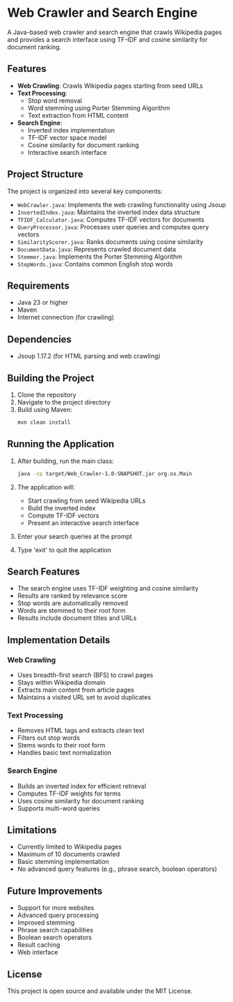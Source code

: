 # Web Crawler and Search Engine

A Java-based web crawler and search engine that crawls Wikipedia pages and provides a search interface using TF-IDF and cosine similarity for document ranking.

## Features

- **Web Crawling**: Crawls Wikipedia pages starting from seed URLs
- **Text Processing**: 
  - Stop word removal
  - Word stemming using Porter Stemming Algorithm
  - Text extraction from HTML content
- **Search Engine**:
  - Inverted index implementation
  - TF-IDF vector space model
  - Cosine similarity for document ranking
  - Interactive search interface

## Project Structure

The project is organized into several key components:

- `WebCrawler.java`: Implements the web crawling functionality using Jsoup
- `InvertedIndex.java`: Maintains the inverted index data structure
- `TFIDF_Calculator.java`: Computes TF-IDF vectors for documents
- `QueryProcessor.java`: Processes user queries and computes query vectors
- `SimilarityScorer.java`: Ranks documents using cosine similarity
- `DocumentData.java`: Represents crawled document data
- `Stemmer.java`: Implements the Porter Stemming Algorithm
- `StopWords.java`: Contains common English stop words

## Requirements

- Java 23 or higher
- Maven
- Internet connection (for crawling)

## Dependencies

- Jsoup 1.17.2 (for HTML parsing and web crawling)

## Building the Project

1. Clone the repository
2. Navigate to the project directory
3. Build using Maven:
   ```bash
   mvn clean install
   ```

## Running the Application

1. After building, run the main class:
   ```bash
   java -cp target/Web_Crawler-1.0-SNAPSHOT.jar org.os.Main
   ```

2. The application will:
   - Start crawling from seed Wikipedia URLs
   - Build the inverted index
   - Compute TF-IDF vectors
   - Present an interactive search interface

3. Enter your search queries at the prompt
4. Type 'exit' to quit the application

## Search Features

- The search engine uses TF-IDF weighting and cosine similarity
- Results are ranked by relevance score
- Stop words are automatically removed
- Words are stemmed to their root form
- Results include document titles and URLs

## Implementation Details

### Web Crawling
- Uses breadth-first search (BFS) to crawl pages
- Stays within Wikipedia domain
- Extracts main content from article pages
- Maintains a visited URL set to avoid duplicates

### Text Processing
- Removes HTML tags and extracts clean text
- Filters out stop words
- Stems words to their root form
- Handles basic text normalization

### Search Engine
- Builds an inverted index for efficient retrieval
- Computes TF-IDF weights for terms
- Uses cosine similarity for document ranking
- Supports multi-word queries

## Limitations

- Currently limited to Wikipedia pages
- Maximum of 10 documents crawled
- Basic stemming implementation
- No advanced query features (e.g., phrase search, boolean operators)

## Future Improvements

- Support for more websites
- Advanced query processing
- Improved stemming
- Phrase search capabilities
- Boolean search operators
- Result caching
- Web interface

## License

This project is open source and available under the MIT License.
